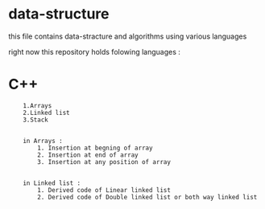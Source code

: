 # data-structure

this file contains data-stracture and algorithms using various languages


right now this repository holds folowing languages :
# C++

        1.Arrays
        2.Linked list
        3.Stack


        in Arrays :
            1. Insertion at begning of array
            2. Insertion at end of array
            3. Insertion at any position of array


        in Linked list :
            1. Derived code of Linear linked list
            2. Derived code of Double linked list or both way linked list
